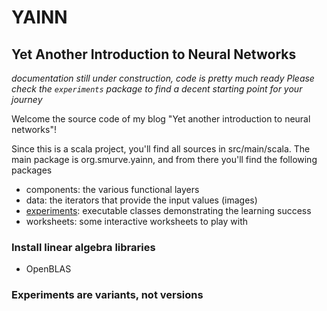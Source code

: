 # YAINN
## Yet Another Introduction to Neural Networks

*documentation still under construction, code is pretty much ready*
*Please check the ```experiments``` package to find a decent starting point for your journey*

Welcome the source code of my blog "Yet another introduction to neural networks"!

Since this is a scala project, you'll find all sources in src/main/scala. 
The main package is org.smurve.yainn, and from there you'll find the following packages

 - components: the various functional layers
 - data: the iterators that provide the input values (images)
 - [experiments](src/main/scala/org/smurve/yainn/experiments): executable classes demonstrating the learning success
 - worksheets: some interactive worksheets to play with
 

 
###  Install linear algebra libraries
 - OpenBLAS 
 
### Experiments are variants, not versions